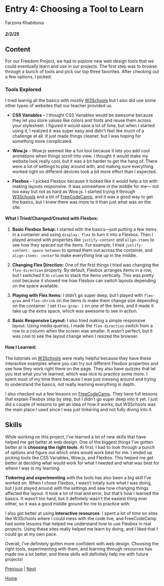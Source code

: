 # Entry 4: Choosing a Tool to Learn 
Farzona Khabibova 
##### 2/2/25

## Content
For our Freedom Project, we had to explore new web design tools that we could eventually learn and use in our projects. The first step was to browse through a bunch of tools and pick our top three favorites. After checking out a few options, I picked:

### Tools Explored

I tried learnig all the basics with mostly [W3Schools](https://www.w3schools.com/css) but I also did use some other types of websites that our teacher provided us. 

- **CSS Variables** – I thought CSS Variables would be awesome because they let you store values like colors and fonts and reuse them across your stylesheet. I figured it would save a lot of time, but when I started using it, I realized it was super easy and didn't feel like much of a challenge at all. It just made things cleaner, but I was hoping for something more complicated.

- **Wow.js** – Wow.js seemed like a fun tool because it lets you add cool animations when things scroll into view. I thought it would make my website look really cool, but it was a bit harder to get the hang of. There were a lot of settings to play around with, and making sure everything worked right on different devices took a bit more effort than I expected.

- **Flexbox** – I picked Flexbox because it looked like it would help a lot with making layouts responsive. It was somewhere in the middle for me— not too easy but not as hard as Wow.js. I started trying it through [W3Schools](https://www.w3schools.com/css/css3_flexbox.asp) and a bit of [FreeCodeCamp](https://www.freecodecamp.org/learn/responsive-web-design/#responsive-web-design-principles), and it was a good way to get the basics, but I knew there was more to it than just what was on the site.

#### What I Tried/Changed/Created with Flexbox:

1. **Basic Flexbox Setup:**
   I started with the basics—just putting a few items in a container and using `display: flex` to turn it into a Flexbox. Then I played around with properties like `justify-content` and `align-items` to see how they spaced out the items. For example, I tried `justify-content: space-between` to spread them out across the container, and `align-items: center` to make everything line up in the middle.

2. **Changing Flex Direction:**
   One of the first things I tried was changing the `flex-direction` property. By default, Flexbox arranges items in a row, but I switched it to `column` to stack the items vertically. This was pretty cool because it showed me how Flexbox can switch layouts depending on the space available.

3. **Playing with Flex Items:**
   I didn’t go super deep, but I played with `flex-grow` and `flex-shrink` on the items to make them change size depending on the container. I set `flex-grow: 1` on one of the items, and it made it take up the extra space, which was awesome to see in action.

4. **Basic Responsive Layout:**
   I also tried making a simple responsive layout. Using media queries, I made the `flex-direction` switch from a row to a column when the screen was smaller. It wasn’t perfect, but it was cool to see the layout change when I resized the browser.

#### How I Learned:
The tutorials on [W3Schools](https://www.w3schools.com/css/css3_flexbox.asp) were really helpful because they have these interactive examples where you can try out different Flexbox properties and see how they work right there on the page. They also have quizzes that let you test what you’ve learned, which was nice to practice some more. I spent most of my time there because I was just messing around and trying to understand the basics, not really learning everything in depth.

I also checked out a few lessons on [FreeCodeCamp](https://www.freecodecamp.org/learn/responsive-web-design/#responsive-web-design-principles). They have full lessons that explain Flexbox step by step, but I didn’t go super deep into it yet. I just did a couple of lessons to get an idea of how it works, but W3Schools was the main place I used since I was just tinkering and not fully diving into it.

## Skills 
While working on this project, I’ve learned a lot of new skills that have helped me get better at web design. One of the biggest things I’ve gotten better at is **choosing the right tools**. At first, I had to look through a bunch of options and figure out which ones would work best for me. I ended up picking tools like CSS Variables, Wow.js, and Flexbox. This helped me get better at deciding what would work for what I needed and what was best for where I was in my learning.

**Tinkering and experimenting** with the tools has also been a big skill I’ve worked on. When I chose Flexbox, I wasn’t totally sure what I was doing, but I just played around with the settings and saw how changing things affected the layout. It took a lot of trial and error, but that’s how I learned the basics. It wasn’t too hard, but it definitely wasn’t the easiest thing ever either, so it was a good middle ground for me to practice with.

I also got better at using **interactive resources**. I spent a lot of time on sites like W3Schools where I could mess with the code live, and FreeCodeCamp had some lessons that helped me understand how to use Flexbox in real projects. Using these sites really helped me learn by doing, and I liked that I could go at my own pace.

Overall, I’ve definitely gotten more confident with web design. Choosing the right tools, experimenting with them, and learning through resources has made me a lot better, and these skills will definitely help me with future projects!

[Previous](entry03.md) | [Next](entry05.md)

[Home](../README.md)
